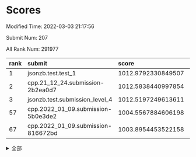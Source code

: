 # Scores

Modified Time: 2022-03-03 21:17:56

Submit Num: 207

All Rank Num: 291977

| rank |               submit               |       score        |       sigma        | pk_num |
| :--- | :--------------------------------- | :----------------- | :----------------- | :----- |
| 1    | jsonzb.test.test_1                 | 1012.9792330849507 | 0.8136560693967718 | 5646   |
| 2    | cpp.21_12_24.submission-2b2ea0d7   | 1012.5838440997854 | 0.7598791511345654 | 5639   |
| 3    | jsonzb.test.submission_level_4     | 1012.5197249613611 | 0.8004724386710234 | 5641   |
| 57   | cpp.2022_01_09.submission-5b0e3de2 | 1004.5567884606198 | 0.7258977188022924 | 5646   |
| 67   | cpp.2022_01_09.submission-816672bd | 1003.8954453522158 | 0.726689501176482  | 5638   |


<details>
<summary>全部</summary>

| rank |                 submit                 |       score        |       sigma        | pk_num |
| :--- | :------------------------------------- | :----------------- | :----------------- | :----- |
| 1    | jsonzb.test.test_1                     | 1012.9792330849507 | 0.8136560693967718 | 5646   |
| 2    | cpp.21_12_24.submission-2b2ea0d7       | 1012.5838440997854 | 0.7598791511345654 | 5639   |
| 3    | jsonzb.test.submission_level_4         | 1012.5197249613611 | 0.8004724386710234 | 5641   |
| 4    | gobigger.level_3.submission_level_3_42 | 1011.7874693497374 | 0.7785647288000203 | 5641   |
| 5    | gobigger.level_3.submission_level_3_31 | 1011.5965552788949 | 0.7631058101134339 | 5648   |
| 6    | gobigger.level_3.submission_level_3_36 | 1011.5529881910633 | 0.7714797517760349 | 5645   |
| 7    | gobigger.level_3.submission_level_3_30 | 1011.2365011438097 | 0.7569533141173663 | 5642   |
| 8    | gobigger.level_3.submission_level_3_11 | 1011.067193228263  | 0.7813939450091217 | 5638   |
| 9    | gobigger.level_3.submission_level_3_29 | 1010.8545143710568 | 0.7650097908845799 | 5640   |
| 10   | gobigger.level_3.submission_level_3_26 | 1010.8357110639981 | 0.7794511039330507 | 5639   |
| 11   | gobigger.level_3.submission_level_3_43 | 1010.8316337115278 | 0.773934844903439  | 5643   |
| 12   | gobigger.level_3.submission_level_3_14 | 1010.7870480131515 | 0.7811573948167209 | 5643   |
| 13   | gobigger.level_3.submission_level_3_35 | 1010.7342096282481 | 0.7790554737820351 | 5640   |
| 14   | gobigger.level_3.submission_level_3_3  | 1010.7131819721463 | 0.7435236799160155 | 5642   |
| 15   | gobigger.level_3.submission_level_3_33 | 1010.6599397624435 | 0.7743962073735391 | 5643   |
| 16   | gobigger.level_3.submission_level_3_10 | 1010.5177044216568 | 0.7708148622399869 | 5643   |
| 17   | gobigger.level_3.submission_level_3_47 | 1010.4343235110302 | 0.7683804143712156 | 5645   |
| 18   | gobigger.level_3.submission_level_3_39 | 1010.4298830170071 | 0.7478301159193458 | 5644   |
| 19   | gobigger.level_3.submission_level_3_13 | 1010.4243669955172 | 0.7609257408585295 | 5632   |
| 20   | gobigger.level_3.submission_level_3_20 | 1010.3760253255502 | 0.7698998484000016 | 5644   |
| 21   | gobigger.level_3.submission_level_3_19 | 1010.3732019701848 | 0.746200814700536  | 5644   |
| 22   | gobigger.level_3.submission_level_3_5  | 1010.3520131008617 | 0.7774924314357349 | 5645   |
| 23   | gobigger.level_3.submission_level_3_1  | 1010.3203912683259 | 0.7626801385505155 | 5642   |
| 24   | gobigger.level_3.submission_level_3_7  | 1010.2697604937009 | 0.780282485090673  | 5638   |
| 25   | gobigger.level_3.submission_level_3_22 | 1010.2527882366708 | 0.7582404248071117 | 5642   |
| 26   | gobigger.level_3.submission_level_3_6  | 1010.251838043618  | 0.7597396910263384 | 5646   |
| 27   | gobigger.level_3.submission_level_3_38 | 1010.2148103715841 | 0.7544391128146087 | 5646   |
| 28   | gobigger.level_3.submission_level_3_16 | 1010.0732676249609 | 0.7486004748698097 | 5644   |
| 29   | gobigger.level_3.submission_level_3_4  | 1010.0039706773105 | 0.7326707660519778 | 5639   |
| 30   | gobigger.level_3.submission_level_3_25 | 1009.9990550390033 | 0.7602383716901439 | 5642   |
| 31   | gobigger.level_3.submission_level_3_49 | 1009.9932084886373 | 0.7634948862021007 | 5641   |
| 32   | gobigger.level_3.submission_level_3_34 | 1009.9923230990988 | 0.7650786302774553 | 5644   |
| 33   | gobigger.level_3.submission_level_3_17 | 1009.9673638563024 | 0.7569933697367695 | 5646   |
| 34   | gobigger.level_3.submission_level_3_21 | 1009.9607977721397 | 0.7662938966888247 | 5642   |
| 35   | gobigger.level_3.submission_level_3_0  | 1009.9387114570045 | 0.7520526784301023 | 5639   |
| 36   | gobigger.level_3.submission_level_3_23 | 1009.9241283635077 | 0.7461840635512615 | 5639   |
| 37   | gobigger.level_3.submission_level_3_48 | 1009.8705530759268 | 0.7561991268758393 | 5642   |
| 38   | gobigger.level_3.submission_level_3_12 | 1009.8643458049484 | 0.7555628072884855 | 5640   |
| 39   | gobigger.level_3.submission_level_3_32 | 1009.8541857129782 | 0.7686567913572513 | 5645   |
| 40   | gobigger.level_3.submission_level_3_45 | 1009.8204872571171 | 0.7644535119611191 | 5642   |
| 41   | gobigger.level_3.submission_level_3_40 | 1009.7644773086543 | 0.7943299951612521 | 5645   |
| 42   | gobigger.level_3.submission_level_3_2  | 1009.7579090763707 | 0.7870196142345841 | 5642   |
| 43   | gobigger.level_3.submission_level_3_8  | 1009.5248920657139 | 0.7651844769406642 | 5638   |
| 44   | gobigger.level_3.submission_level_3_41 | 1009.5159190378203 | 0.7576252555880938 | 5639   |
| 45   | gobigger.level_3.submission_level_3_28 | 1009.5031775552666 | 0.7546755200934    | 5643   |
| 46   | gobigger.level_3.submission_level_3_44 | 1009.4830536380699 | 0.7552037135724211 | 5647   |
| 47   | gobigger.level_3.submission_level_3_18 | 1009.4450051644856 | 0.7352274950567674 | 5644   |
| 48   | gobigger.level_3.submission_level_3_27 | 1009.4120144842213 | 0.7472464804091655 | 5639   |
| 49   | gobigger.level_3.submission_level_3_15 | 1009.4111298311233 | 0.7411894779645409 | 5637   |
| 50   | gobigger.level_3.submission_level_3_46 | 1009.0028829595748 | 0.7529979391642335 | 5646   |
| 51   | gobigger.level_3.submission_level_3_37 | 1008.855986915849  | 0.7680786040314688 | 5647   |
| 52   | gobigger.level_3.submission_level_3_9  | 1008.4414147305932 | 0.7472668550153738 | 5644   |
| 53   | gobigger.level_3.submission_level_3_24 | 1008.0827779649376 | 0.7356142973059785 | 5640   |
| 54   | gobigger.level_1.submission_level_1_24 | 1005.0677893489446 | 0.727866387148802  | 5648   |
| 55   | gobigger.level_1.submission_level_1_4  | 1004.8996436360529 | 0.7159715330239611 | 5638   |
| 56   | gobigger.level_1.submission_level_1_6  | 1004.665686697316  | 0.7247674503889434 | 5644   |
| 57   | cpp.2022_01_09.submission-5b0e3de2     | 1004.5567884606198 | 0.7258977188022924 | 5646   |
| 58   | gobigger.level_1.submission_level_1_3  | 1004.5009850717416 | 0.7246192215796842 | 5641   |
| 59   | gobigger.level_1.submission_level_1_31 | 1004.4099677877273 | 0.7315468440986619 | 5642   |
| 60   | gobigger.level_1.submission_level_1_12 | 1004.2103669569157 | 0.7295001795521563 | 5640   |
| 61   | gobigger.level_1.submission_level_1_49 | 1004.1092826103458 | 0.7192652302381207 | 5643   |
| 62   | gobigger.level_1.submission_level_1_11 | 1004.1041717139605 | 0.7304400977088474 | 5642   |
| 63   | gobigger.level_1.submission_level_1_26 | 1004.0930567241265 | 0.7209731006023096 | 5648   |
| 64   | gobigger.level_1.submission_level_1_21 | 1004.0677692036876 | 0.7149737333124911 | 5647   |
| 65   | gobigger.level_1.submission_level_1_13 | 1004.0199563013914 | 0.7159301949315945 | 5645   |
| 66   | gobigger.level_1.submission_level_1_16 | 1003.9486102937173 | 0.7270700277892411 | 5641   |
| 67   | cpp.2022_01_09.submission-816672bd     | 1003.8954453522158 | 0.726689501176482  | 5638   |
| 68   | gobigger.level_1.submission_level_1_41 | 1003.8115252019941 | 0.7226232042585695 | 5645   |
| 69   | gobigger.level_1.submission_level_1_23 | 1003.7913230050927 | 0.7073232648396043 | 5637   |
| 70   | gobigger.level_1.submission_level_1_25 | 1003.7370991084624 | 0.7157507108890346 | 5641   |
| 71   | gobigger.level_1.submission_level_1_28 | 1003.6967785914172 | 0.717349259680677  | 5640   |
| 72   | gobigger.level_1.submission_level_1_20 | 1003.6818259814231 | 0.7187522801970893 | 5641   |
| 73   | gobigger.level_1.submission_level_1_40 | 1003.6189866236442 | 0.7172836910311116 | 5639   |
| 74   | gobigger.level_1.submission_level_1_34 | 1003.594152073031  | 0.7137314036013264 | 5640   |
| 75   | gobigger.level_1.submission_level_1_33 | 1003.5531293640863 | 0.722134671800588  | 5645   |
| 76   | gobigger.level_1.submission_level_1_8  | 1003.5201935259189 | 0.7105032833645382 | 5639   |
| 77   | gobigger.level_1.submission_level_1_38 | 1003.3532474990308 | 0.7223311093919265 | 5645   |
| 78   | gobigger.level_1.submission_level_1_39 | 1003.3429820271074 | 0.727494832217282  | 5645   |
| 79   | gobigger.level_1.submission_level_1_48 | 1003.2476573884812 | 0.7073553208315962 | 5646   |
| 80   | gobigger.level_1.submission_level_1_30 | 1003.1788811828842 | 0.7198734246633222 | 5640   |
| 81   | gobigger.level_1.submission_level_1_7  | 1003.1776074427362 | 0.7233968323746194 | 5644   |
| 82   | gobigger.level_1.submission_level_1_29 | 1003.1601771820539 | 0.7233204855433686 | 5648   |
| 83   | gobigger.level_1.submission_level_1_36 | 1003.1564832048639 | 0.726703852647265  | 5639   |
| 84   | gobigger.level_1.submission_level_1_47 | 1003.1257173468539 | 0.7265527283259335 | 5642   |
| 85   | gobigger.level_1.submission_level_1_18 | 1003.1098148859566 | 0.7264085219758589 | 5643   |
| 86   | gobigger.level_1.submission_level_1_17 | 1003.0372121884576 | 0.716303584626358  | 5641   |
| 87   | gobigger.level_1.submission_level_1_45 | 1003.0371454945247 | 0.7176646959438572 | 5634   |
| 88   | gobigger.level_1.submission_level_1_27 | 1003.0194150545177 | 0.7212225606788041 | 5642   |
| 89   | gobigger.level_1.submission_level_1_22 | 1002.9709489533013 | 0.7113263202767207 | 5636   |
| 90   | gobigger.level_1.submission_level_1_37 | 1002.8453940386373 | 0.7222063882553045 | 5642   |
| 91   | gobigger.level_1.submission_level_1_32 | 1002.7608004902254 | 0.7135829219249858 | 5635   |
| 92   | gobigger.level_1.submission_level_1_35 | 1002.750338861773  | 0.7125535891297835 | 5641   |
| 93   | gobigger.level_1.submission_level_1_42 | 1002.6450912843692 | 0.7126260833987873 | 5644   |
| 94   | gobigger.level_1.submission_level_1_5  | 1002.6282786577941 | 0.712358792157031  | 5637   |
| 95   | gobigger.level_1.submission_level_1_44 | 1002.626341660479  | 0.716306834336941  | 5643   |
| 96   | gobigger.level_1.submission_level_1_9  | 1002.562316518566  | 0.7187361763051263 | 5643   |
| 97   | gobigger.level_1.submission_level_1_1  | 1002.552534927337  | 0.7268353820117613 | 5644   |
| 98   | gobigger.level_1.submission_level_1_46 | 1002.5020199798985 | 0.7131548869959352 | 5642   |
| 99   | gobigger.level_1.submission_level_1_0  | 1002.4057785084193 | 0.7292004464867793 | 5644   |
| 100  | gobigger.level_1.submission_level_1_43 | 1002.2249766169462 | 0.7098868501902698 | 5643   |
| 101  | gobigger.level_1.submission_level_1_2  | 1002.1397032202345 | 0.7141687412127287 | 5639   |
| 102  | gobigger.level_1.submission_level_1_10 | 1001.9542499822344 | 0.7142228208373294 | 5644   |
| 103  | gobigger.level_1.submission_level_1_15 | 1001.9004199510094 | 0.7054026835668961 | 5646   |
| 104  | gobigger.level_1.submission_level_1_19 | 1001.8657957601865 | 0.7316645550839969 | 5640   |
| 105  | gobigger.level_1.submission_level_1_14 | 1001.6008597363914 | 0.7181650499071434 | 5637   |
| 106  | gobigger.random.submission_random_43   | 997.3751507165564  | 0.7060438965400443 | 5642   |
| 107  | gobigger.random.submission_random_9    | 997.3161121124385  | 0.7144548734529289 | 5644   |
| 108  | gobigger.random.submission_random_27   | 997.1804650234567  | 0.7077227486933684 | 5645   |
| 109  | gobigger.random.submission_random_28   | 997.084886622562   | 0.7222052936977102 | 5641   |
| 110  | gobigger.random.submission_random_30   | 996.8589028988548  | 0.7104848533110835 | 5643   |
| 111  | gobigger.random.submission_random_19   | 996.8247195482375  | 0.705780947298816  | 5644   |
| 112  | gobigger.random.submission_random_37   | 996.8059202188286  | 0.7075097113307994 | 5646   |
| 113  | gobigger.random.submission_random_26   | 996.773370700507   | 0.699971667184596  | 5643   |
| 114  | gobigger.random.submission_random_35   | 996.6752688539539  | 0.7120322537524915 | 5641   |
| 115  | gobigger.random.submission_random_32   | 996.6280454311386  | 0.7109927475922296 | 5641   |
| 116  | gobigger.random.submission_random_12   | 996.5380330320701  | 0.7041724814375665 | 5642   |
| 117  | gobigger.random.submission_random_38   | 996.4891222625804  | 0.7087591695721365 | 5644   |
| 118  | gobigger.random.submission_random_17   | 996.4632441012523  | 0.7162352724529332 | 5643   |
| 119  | gobigger.random.submission_random_5    | 996.4508916129406  | 0.7226163991019585 | 5642   |
| 120  | gobigger.random.submission_random_33   | 996.4228354151232  | 0.7080626784151631 | 5645   |
| 121  | gobigger.random.submission_random_36   | 996.3425794879488  | 0.731047619269628  | 5650   |
| 122  | gobigger.random.submission_random_13   | 996.3402259508784  | 0.725676203136791  | 5645   |
| 123  | gobigger.random.submission_random_14   | 996.3193491986545  | 0.7025243180113369 | 5643   |
| 124  | gobigger.random.submission_random_41   | 996.2982054118157  | 0.7222558011244058 | 5642   |
| 125  | gobigger.random.submission_random_49   | 996.2954006645376  | 0.7076407766819562 | 5641   |
| 126  | gobigger.random.submission_random_48   | 996.2929393945028  | 0.7082562684099083 | 5643   |
| 127  | gobigger.random.submission_random_20   | 996.1057417653922  | 0.713595592405009  | 5641   |
| 128  | gobigger.random.submission_random_40   | 996.051169495798   | 0.7046769026357728 | 5643   |
| 129  | gobigger.random.submission_random_8    | 995.9932566604971  | 0.7063958431272906 | 5643   |
| 130  | gobigger.random.submission_random_31   | 995.9185406631447  | 0.7107059206768561 | 5641   |
| 131  | gobigger.random.submission_random_7    | 995.8459919924048  | 0.7183173849036787 | 5641   |
| 132  | gobigger.random.submission_random_15   | 995.7386487151974  | 0.7006602018104632 | 5643   |
| 133  | gobigger.random.submission_random_16   | 995.6771943824958  | 0.7060936664107054 | 5643   |
| 134  | gobigger.random.submission_random_4    | 995.6379970254894  | 0.719876471798782  | 5645   |
| 135  | gobigger.random.submission_random_46   | 995.5985175468747  | 0.7087862418779423 | 5639   |
| 136  | gobigger.random.submission_random_3    | 995.5892815180827  | 0.7032784951247208 | 5638   |
| 137  | gobigger.random.submission_random_47   | 995.5551427939082  | 0.716470171353644  | 5642   |
| 138  | gobigger.random.submission_random_22   | 995.5049591295935  | 0.7493072892623946 | 5639   |
| 139  | gobigger.random.submission_random_10   | 995.4813204501775  | 0.702048826518636  | 5643   |
| 140  | gobigger.random.submission_random_6    | 995.4645600605191  | 0.7116376381572795 | 5645   |
| 141  | gobigger.random.submission_random_2    | 995.3793858756615  | 0.7141084006288086 | 5642   |
| 142  | gobigger.random.submission_random_0    | 995.2948694604985  | 0.7128945904501633 | 5643   |
| 143  | gobigger.random.submission_random_42   | 995.2161332149095  | 0.7173207790361794 | 5644   |
| 144  | gobigger.random.submission_random_1    | 995.1814405715138  | 0.7109546954196729 | 5639   |
| 145  | gobigger.random.submission_random_23   | 995.1532749633037  | 0.7082555189178269 | 5639   |
| 146  | gobigger.random.submission_random_39   | 995.1166975729418  | 0.737493592262213  | 5640   |
| 147  | gobigger.random.submission_random_21   | 995.0724041449446  | 0.7083065141815067 | 5641   |
| 148  | gobigger.random.submission_random_25   | 994.9667991293118  | 0.7103366737493054 | 5645   |
| 149  | gobigger.random.submission_random_45   | 994.933186207266   | 0.7162062736498778 | 5645   |
| 150  | gobigger.random.submission_random_34   | 994.8576774802218  | 0.7096592934180526 | 5641   |
| 151  | gobigger.random.submission_random_11   | 994.8131160340005  | 0.7087989879726523 | 5640   |
| 152  | gobigger.random.submission_random_29   | 994.7410041873937  | 0.7092318699251661 | 5638   |
| 153  | gobigger.random.submission_random_24   | 994.675430162912   | 0.7320622851036763 | 5644   |
| 154  | gobigger.random.submission_random_44   | 994.6085456739308  | 0.7153331005816087 | 5641   |
| 155  | gobigger.random.submission_random_18   | 994.5671355304539  | 0.7192110186513072 | 5642   |
| 156  | gobigger.level_2.submission_level_2_45 | 994.3405559503988  | 0.7204794728697136 | 5642   |
| 157  | gobigger.level_2.submission_level_2_26 | 993.7851624556081  | 0.7357974398141534 | 5641   |
| 158  | gobigger.level_2.submission_level_2_0  | 993.6932776782922  | 0.7398421275705597 | 5641   |
| 159  | gobigger.level_2.submission_level_2_19 | 993.5679088140137  | 0.7283552797318668 | 5647   |
| 160  | gobigger.level_2.submission_level_2_17 | 993.3445244812488  | 0.7389242888779023 | 5636   |
| 161  | gobigger.level_2.submission_level_2_28 | 993.2928940880205  | 0.7575331312712505 | 5645   |
| 162  | gobigger.level_2.submission_level_2_35 | 993.2237652920774  | 0.735058396732811  | 5645   |
| 163  | gobigger.level_2.submission_level_2_11 | 993.0403975906838  | 0.7306984219183245 | 5641   |
| 164  | gobigger.level_2.submission_level_2_31 | 992.9507427086161  | 0.7392763056299517 | 5644   |
| 165  | gobigger.level_2.submission_level_2_24 | 992.8800107538532  | 0.737350226819201  | 5647   |
| 166  | gobigger.level_2.submission_level_2_2  | 992.7114874468582  | 0.7338389282870535 | 5643   |
| 167  | gobigger.level_2.submission_level_2_33 | 992.6409670376153  | 0.7417574392536063 | 5644   |
| 168  | gobigger.level_2.submission_level_2_36 | 992.6315489967084  | 0.7237241811699205 | 5641   |
| 169  | gobigger.level_2.submission_level_2_37 | 992.6172885264542  | 0.7443736982498843 | 5644   |
| 170  | gobigger.level_2.submission_level_2_18 | 992.5955800350329  | 0.7340102143067087 | 5637   |
| 171  | gobigger.level_2.submission_level_2_15 | 992.5854517247116  | 0.7290753979452187 | 5645   |
| 172  | gobigger.level_2.submission_level_2_44 | 992.5813104225152  | 0.7351843936800022 | 5643   |
| 173  | gobigger.level_2.submission_level_2_25 | 992.5680326279063  | 0.7494018106922105 | 5642   |
| 174  | gobigger.level_2.submission_level_2_29 | 992.5490350872261  | 0.7421032108062479 | 5641   |
| 175  | gobigger.level_2.submission_level_2_12 | 992.5020554978071  | 0.7314981192694713 | 5641   |
| 176  | gobigger.level_2.submission_level_2_13 | 992.4756030611267  | 0.7528508419999257 | 5637   |
| 177  | gobigger.level_2.submission_level_2_38 | 992.4550759802748  | 0.7417301510770323 | 5639   |
| 178  | gobigger.level_2.submission_level_2_4  | 992.346779349091   | 0.7403612150555351 | 5642   |
| 179  | gobigger.level_2.submission_level_2_30 | 992.3439846177909  | 0.7398455698628547 | 5641   |
| 180  | gobigger.level_2.submission_level_2_16 | 992.2242798651768  | 0.7581955082943197 | 5646   |
| 181  | gobigger.level_2.submission_level_2_1  | 992.1325871481206  | 0.7470609721146855 | 5645   |
| 182  | gobigger.level_2.submission_level_2_40 | 992.1293407816805  | 0.7436657219967415 | 5642   |
| 183  | gobigger.level_2.submission_level_2_27 | 992.010110455752   | 0.7290424814108961 | 5646   |
| 184  | gobigger.level_2.submission_level_2_3  | 991.9394129499606  | 0.7729919828316226 | 5639   |
| 185  | gobigger.level_2.submission_level_2_14 | 991.829360594312   | 0.7505146663853497 | 5639   |
| 186  | gobigger.level_2.submission_level_2_21 | 991.7641672276653  | 0.7597639471035668 | 5641   |
| 187  | gobigger.level_2.submission_level_2_49 | 991.734486485242   | 0.7502285119011461 | 5642   |
| 188  | gobigger.level_2.submission_level_2_41 | 991.6205687366978  | 0.7524637994438719 | 5641   |
| 189  | gobigger.level_2.submission_level_2_23 | 991.6086911829165  | 0.7289549900926853 | 5645   |
| 190  | gobigger.level_2.submission_level_2_46 | 991.574093644696   | 0.7498464793016445 | 5642   |
| 191  | gobigger.level_2.submission_level_2_5  | 991.3905962486167  | 0.7578205340468162 | 5645   |
| 192  | gobigger.level_2.submission_level_2_34 | 991.3752412339451  | 0.7737907509387195 | 5642   |
| 193  | gobigger.level_2.submission_level_2_39 | 991.2468056549009  | 0.7601509500782814 | 5642   |
| 194  | gobigger.level_2.submission_level_2_48 | 991.175452521467   | 0.7474354467756507 | 5643   |
| 195  | gobigger.level_2.submission_level_2_42 | 991.0818331608989  | 0.7831155985878555 | 5634   |
| 196  | gobigger.level_2.submission_level_2_8  | 991.0653094952054  | 0.7546058261987116 | 5634   |
| 197  | gobigger.level_2.submission_level_2_9  | 990.9597656180079  | 0.7622505910530537 | 5635   |
| 198  | gobigger.level_2.submission_level_2_20 | 990.8862380263299  | 0.7674296055004334 | 5641   |
| 199  | gobigger.level_2.submission_level_2_32 | 990.7342005429578  | 0.7667284842713629 | 5639   |
| 200  | gobigger.level_2.submission_level_2_43 | 990.6421055604382  | 0.7729465523238447 | 5646   |
| 201  | gobigger.level_2.submission_level_2_22 | 990.4685365714968  | 0.7741883241899472 | 5645   |
| 202  | gobigger.level_2.submission_level_2_6  | 990.1497441344852  | 0.7611699071760528 | 5634   |
| 203  | gobigger.level_2.submission_level_2_47 | 990.1155947266744  | 0.7750962932084863 | 5648   |
| 204  | gobigger.level_2.submission_level_2_7  | 990.0838760118261  | 0.7667542409890362 | 5644   |
| 205  | gobigger.level_2.submission_level_2_10 | 989.167673416678   | 0.7841684139475923 | 5642   |
| 206  | gobigger.none.submission_none_0        | 978.5986698354425  | 1.2075501798099726 | 5644   |
| 207  | gobigger.none.submission_none_1        | 976.2464691932233  | 1.5096358956769396 | 5640   |

</details>
